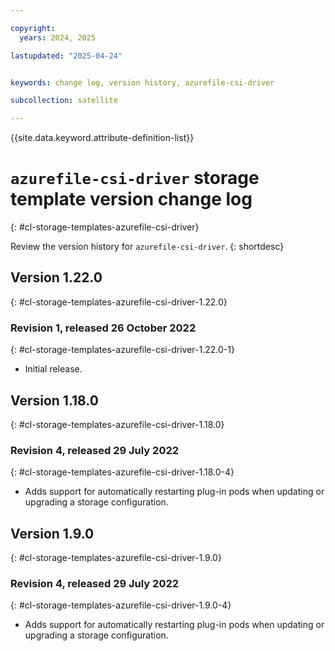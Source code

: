 ```yaml
---

copyright:
  years: 2024, 2025

lastupdated: "2025-04-24"


keywords: change log, version history, azurefile-csi-driver

subcollection: satellite

---
```


{{site.data.keyword.attribute-definition-list}}

<!-- The content in this topic is auto-generated except for reuse-snippets indicated with {[ ]}. -->


# `azurefile-csi-driver` storage template version change log
{: #cl-storage-templates-azurefile-csi-driver}

Review the version history for `azurefile-csi-driver`.
{: shortdesc}



## Version 1.22.0
{: #cl-storage-templates-azurefile-csi-driver-1.22.0}


### Revision 1, released 26 October 2022
{: #cl-storage-templates-azurefile-csi-driver-1.22.0-1}

- Initial release.



## Version 1.18.0
{: #cl-storage-templates-azurefile-csi-driver-1.18.0}


### Revision 4, released 29 July 2022
{: #cl-storage-templates-azurefile-csi-driver-1.18.0-4}

- Adds support for automatically restarting plug-in pods when updating or upgrading a storage configuration.



## Version 1.9.0
{: #cl-storage-templates-azurefile-csi-driver-1.9.0}


### Revision 4, released 29 July 2022
{: #cl-storage-templates-azurefile-csi-driver-1.9.0-4}

- Adds support for automatically restarting plug-in pods when updating or upgrading a storage configuration.
